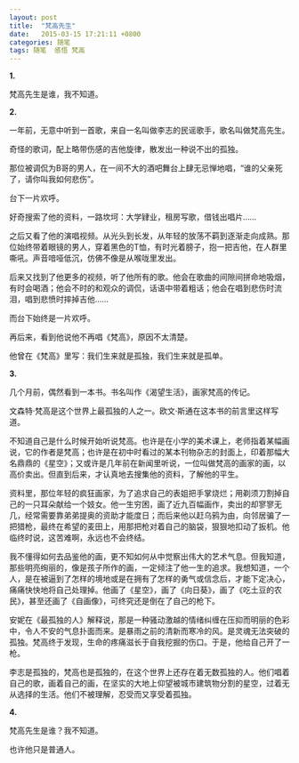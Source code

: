 ```yaml
---
layout: post
title:  "梵高先生"
date:   2015-03-15 17:21:11 +0800
categories: 随笔
tags: 随笔  感悟 梵高
---
```

**1.**

梵高先生是谁，我不知道。

**2.**

一年前，无意中听到一首歌，来自一名叫做李志的民谣歌手，歌名叫做梵高先生。

奇怪的歌词，配上略带伤感的吉他旋律，散发出一种说不出的孤独。

那位被调侃为B哥的男人，在一间不大的酒吧舞台上肆无忌惮地唱，“谁的父亲死了，请你叫我如何悲伤”。

台下一片欢呼。

好奇搜索了他的资料，一路坎坷：大学肄业，租房写歌，借钱出唱片……

之后又看了他的演唱视频。从光头到长发，从年轻的放荡不羁到逐渐走向成熟。那位始终带着眼镜的男人，穿着黑色的T恤，有时光着膀子，抱一把吉他，在人群里嘶吼。声音喑哑低沉，仿佛不像是从喉咙里发出。

后来又找到了他更多的视频，听了他所有的歌。他会在歌曲的间隙间拼命地吸烟，有时会喝酒；他会不时的和观众的调侃，话语中带着粗话；他会在唱到悲伤时流泪，唱到悲愤时摔掉吉他……

而台下始终是一片欢呼。

再后来，看到他说他不再唱《梵高》，原因不太清楚。

他曾在《梵高》里写：我们生来就是孤独，我们生来就是孤单。

**3.**

几个月前，偶然看到一本书。书名叫作《渴望生活》，画家梵高的传记。

文森特·梵高是这个世界上最孤独的人之一。欧文·斯通在这本书的前言里这样写道。

不知道自己是什么时候开始听说梵高。也许是在小学的美术课上，老师指着某幅画说，它的作者是梵高；也许是在初中时看过的某本刊物杂志的封面上，印着那幅大名鼎鼎的《星空》；又或许是几年前在新闻里听说，一位叫做梵高的画家的画，以高价卖出。但直到后来，才认真地去搜集他的资料，了解他的平生。

资料里，那位年轻的疯狂画家，为了追求自己的表姐把手掌烧烂；用剃须刀割掉自己的一只耳朵献给一个妓女。他一生穷困，画了近九百幅画作，卖出的却寥寥无几，经常需要靠弟弟提奥的资助才能度日；而后来他以赶乌鸦为由，向邻居骗了一把猎枪，最终在希望的麦田上，用那把枪对着自己的脑袋，狠狠地扣动了扳机。他临终时说，这苦难啊，永远也不会终结。

我不懂得如何去品鉴他的画，更不知如何从中觉察出伟大的艺术气息。但我知道，那些明亮绚丽的，像是孩子所作的画，一定倾注了他一生的追求。我想知道，一个人，是在被逼到了怎样的境地或是在拥有了怎样的勇气或信念后，才能下定决心，痛痛快快地将自己处理掉。他画了《星空》，画了《向日葵》，画了《吃土豆的农民》，甚至还画了《自画像》，可终究还是倒在了自己的枪下。

安妮在《最孤独的人》解释说，那是一种骚动激越的情绪纠缠在压抑而明丽的色彩中，令人不安的气息扑面而来。是暴雨之前的清新而寒冷的风。是灵魂无法突破的孤独。梵高终于发现，生命的疼痛滋长于自我挖掘的伤口。于是，他给自己开了一枪。

李志是孤独的，梵高也是孤独的，在这个世界上还存在着无数孤独的人。他们唱着自己的歌，画着自己的画，在坚实的大地上仰望被城市建筑物分割的星空，过着无从选择的生活。他们不被理解，忍受而又享受着孤独。

**4.**

梵高先生是谁？我不知道。

也许他只是普通人。